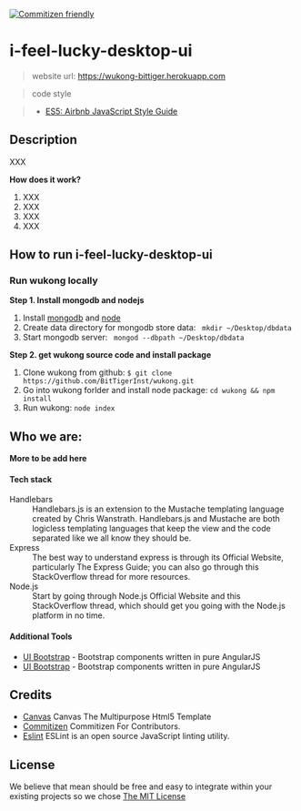 [![Commitizen friendly](https://img.shields.io/badge/commitizen-friendly-brightgreen.svg)](http://commitizen.github.io/cz-cli/)

# i-feel-lucky-desktop-ui

> website url: https://wukong-bittiger.herokuapp.com

> code style

> - [ES5: Airbnb JavaScript Style Guide](https://github.com/airbnb/javascript/tree/master/es5)


## Description

XXX

**How does it work?**

1. XXX
2. XXX
3. XXX
4. XXX

## How to run i-feel-lucky-desktop-ui

### Run wukong locally

__Step 1. Install mongodb and nodejs__

1. Install [mongodb](https://www.mongodb.org/downloads#production) and [node](https://nodejs.org/en/)
2. Create data directory for mongodb store data: ` mkdir ~/Desktop/dbdata`
3. Start mongodb server: ` mongod --dbpath ~/Desktop/dbdata`

__Step 2. get wukong source code and install package__

1. Clone wukong from github: ` $ git clone https://github.com/BitTigerInst/wukong.git `
2. Go into wukong forlder and install node package: ` cd wukong && npm install `
3. Run wukong: ` node index `

## Who we are:

**More to be add here**

#### Tech stack

<dl class="dl-horizontal">
<dt>Handlebars</dt>
<dd>Handlebars.js is an extension to the Mustache templating language created by Chris Wanstrath. Handlebars.js and Mustache are both logicless templating languages that keep the view and the code separated like we all know they should be.</dd>
<dt>Express</dt>
<dd>The best way to understand express is through its Official Website, particularly The Express Guide; you can also go through this StackOverflow thread for more resources.</dd>
<dt>Node.js</dt>
<dd>Start by going through Node.js Official Website and this StackOverflow thread, which should get you going with the Node.js platform in no time.</dd>
</dl>

#### Additional Tools
* <a href="http://angular-ui.github.io/bootstrap/">UI Bootstrap</a> - Bootstrap components written in pure AngularJS
* <a href="http://angular-ui.github.io/bootstrap/">UI Bootstrap</a> - Bootstrap components written in pure AngularJS

## Credits
  * <a href="http://themeforest.net/item/canvas-the-multipurpose-html5-template/9228123">Canvas</a> Canvas The Multipurpose Html5 Template
  * <a href="http://commitizen.github.io/cz-cli/">Commitizen</a> Commitizen For Contributors.
  * <a href="http://eslint.org">Eslint</a> ESLint is an open source JavaScript linting utility.

## License
We believe that mean should be free and easy to integrate within your existing projects so we chose [The MIT License](http://opensource.org/licenses/MIT)
